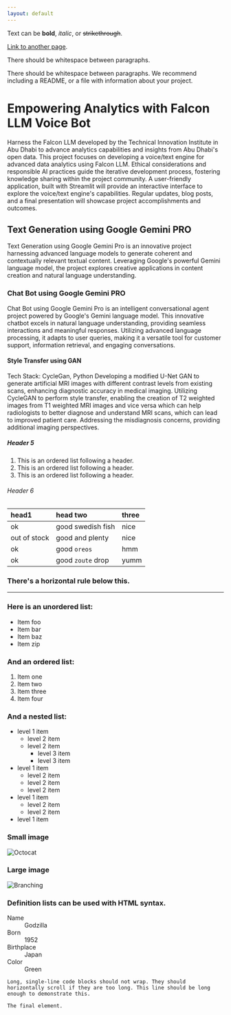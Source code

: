 ```yaml
---
layout: default
---
```


Text can be **bold**, _italic_, or ~~strikethrough~~.

[Link to another page](./another-page.html).

There should be whitespace between paragraphs.

There should be whitespace between paragraphs. We recommend including a README, or a file with information about your project.

# Empowering Analytics with Falcon LLM Voice Bot

Harness the Falcon LLM developed by the Technical Innovation Institute in Abu Dhabi to advance analytics capabilities and insights from Abu Dhabi's open data. This project focuses on developing a voice/text engine for advanced data analytics using Falcon LLM. Ethical considerations and responsible AI practices guide the iterative development process, fostering knowledge sharing within the project community. A user-friendly application, built with Streamlit will provide an interactive interface to explore the voice/text engine's capabilities. Regular updates, blog posts, and a final presentation will showcase project accomplishments and outcomes.

## Text Generation using Google Gemini PRO

Text Generation using Google Gemini Pro is an innovative project harnessing advanced language models to generate coherent and contextually relevant textual content. Leveraging Google's powerful Gemini language model, the project explores creative applications in content creation and natural language understanding.

### Chat Bot using Google Gemini PRO

Chat Bot using Google Gemini Pro is an intelligent conversational agent project powered by Google's Gemini language model. This innovative chatbot excels in natural language understanding, providing seamless interactions and meaningful responses. Utilizing advanced language processing, it adapts to user queries, making it a versatile tool for customer support, information retrieval, and engaging conversations.

#### Style Transfer using GAN
Tech Stack: CycleGan, Python
Developing a modified U-Net GAN to generate artificial MRI images with different contrast levels from existing scans, enhancing diagnostic accuracy in medical imaging. Utilizing CycleGAN to perform style transfer, enabling the creation of T2 weighted images from T1 weighted MRI images and vice versa which can help radiologists to better diagnose and understand MRI scans, which can lead to improved patient care. Addressing the misdiagnosis concerns, providing additional imaging perspectives.

##### Header 5

1.  This is an ordered list following a header.
2.  This is an ordered list following a header.
3.  This is an ordered list following a header.

###### Header 6

| head1        | head two          | three |
|:-------------|:------------------|:------|
| ok           | good swedish fish | nice  |
| out of stock | good and plenty   | nice  |
| ok           | good `oreos`      | hmm   |
| ok           | good `zoute` drop | yumm  |

### There's a horizontal rule below this.

* * *

### Here is an unordered list:

*   Item foo
*   Item bar
*   Item baz
*   Item zip

### And an ordered list:

1.  Item one
1.  Item two
1.  Item three
1.  Item four

### And a nested list:

- level 1 item
  - level 2 item
  - level 2 item
    - level 3 item
    - level 3 item
- level 1 item
  - level 2 item
  - level 2 item
  - level 2 item
- level 1 item
  - level 2 item
  - level 2 item
- level 1 item

### Small image

![Octocat](https://github.githubassets.com/images/icons/emoji/octocat.png)

### Large image

![Branching](https://guides.github.com/activities/hello-world/branching.png)


### Definition lists can be used with HTML syntax.

<dl>
<dt>Name</dt>
<dd>Godzilla</dd>
<dt>Born</dt>
<dd>1952</dd>
<dt>Birthplace</dt>
<dd>Japan</dd>
<dt>Color</dt>
<dd>Green</dd>
</dl>

```
Long, single-line code blocks should not wrap. They should horizontally scroll if they are too long. This line should be long enough to demonstrate this.
```

```
The final element.
```
